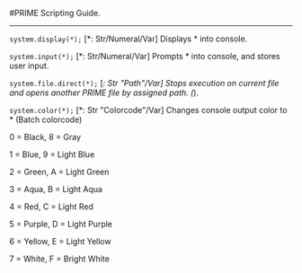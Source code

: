 #PRIME Scripting Guide.
***
`system.display(*);` [*: Str/Numeral/Var] Displays * into console.

`system.input(*);` [*: Str/Numeral/Var] Prompts * into console, and stores user input.

`system.file.direct(*);` [*: Str "Path"/Var] Stops execution on current file and opens another PRIME file by assigned path. (*).

`system.color(*);` [*: Str "Colorcode"/Var] Changes console output color to * (Batch colorcode)

0 = Black,       8 = Gray

1 = Blue,        9 = Light Blue

2 = Green,       A = Light Green

3 = Aqua,        B = Light Aqua

4 = Red,         C = Light Red

5 = Purple,      D = Light Purple

6 = Yellow,      E = Light Yellow

7 = White,       F = Bright White
